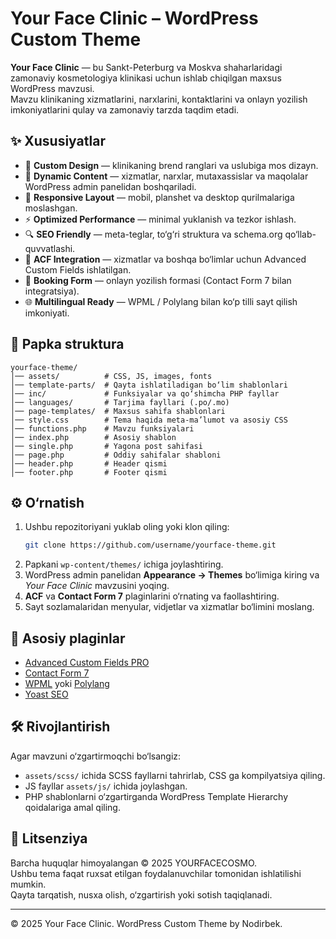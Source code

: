 # Your Face Clinic – WordPress Custom Theme

**Your Face Clinic** — bu Sankt-Peterburg va Moskva shaharlaridagi zamonaviy kosmetologiya klinikasi uchun ishlab chiqilgan maxsus WordPress mavzusi.  
Mavzu klinikaning xizmatlarini, narxlarini, kontaktlarini va onlayn yozilish imkoniyatlarini qulay va zamonaviy tarzda taqdim etadi.

## ✨ Xususiyatlar

- 🎨 **Custom Design** — klinikaning brend ranglari va uslubiga mos dizayn.
- 📰 **Dynamic Content** — xizmatlar, narxlar, mutaxassislar va maqolalar WordPress admin panelidan boshqariladi.
- 📱 **Responsive Layout** — mobil, planshet va desktop qurilmalariga moslashgan.
- ⚡ **Optimized Performance** — minimal yuklanish va tezkor ishlash.
- 🔍 **SEO Friendly** — meta-teglar, to‘g‘ri struktura va schema.org qo‘llab-quvvatlashi.
- 🧩 **ACF Integration** — xizmatlar va boshqa bo‘limlar uchun Advanced Custom Fields ishlatilgan.
- 📅 **Booking Form** — onlayn yozilish formasi (Contact Form 7 bilan integratsiya).
- 🌐 **Multilingual Ready** — WPML / Polylang bilan ko‘p tilli sayt qilish imkoniyati.

## 📂 Papka struktura

```
yourface-theme/
│── assets/          # CSS, JS, images, fonts
│── template-parts/  # Qayta ishlatiladigan bo‘lim shablonlari
│── inc/             # Funksiyalar va qo‘shimcha PHP fayllar
│── languages/       # Tarjima fayllari (.po/.mo)
│── page-templates/  # Maxsus sahifa shablonlari
│── style.css        # Tema haqida meta-ma’lumot va asosiy CSS
│── functions.php    # Mavzu funksiyalari
│── index.php        # Asosiy shablon
│── single.php       # Yagona post sahifasi
│── page.php         # Oddiy sahifalar shabloni
│── header.php       # Header qismi
│── footer.php       # Footer qismi
```

## ⚙️ O‘rnatish

1. Ushbu repozitoriyani yuklab oling yoki klon qiling:
   ```bash
   git clone https://github.com/username/yourface-theme.git
   ```
2. Papkani `wp-content/themes/` ichiga joylashtiring.
3. WordPress admin panelidan **Appearance → Themes** bo‘limiga kiring va *Your Face Clinic* mavzusini yoqing.
4. **ACF** va **Contact Form 7** plaginlarini o‘rnating va faollashtiring.
5. Sayt sozlamalaridan menyular, vidjetlar va xizmatlar bo‘limini moslang.

## 📌 Asosiy plaginlar

- [Advanced Custom Fields PRO](https://www.advancedcustomfields.com/pro/)
- [Contact Form 7](https://contactform7.com/)
- [WPML](https://wpml.org/) yoki [Polylang](https://wordpress.org/plugins/polylang/)
- [Yoast SEO](https://yoast.com/wordpress/plugins/seo/)

## 🛠 Rivojlantirish

Agar mavzuni o‘zgartirmoqchi bo‘lsangiz:

- `assets/scss/` ichida SCSS fayllarni tahrirlab, CSS ga kompilyatsiya qiling.
- JS fayllar `assets/js/` ichida joylashgan.
- PHP shablonlarni o‘zgartirganda WordPress Template Hierarchy qoidalariga amal qiling.

## 📄 Litsenziya

Barcha huquqlar himoyalangan © 2025 YOURFACECOSMO.  
Ushbu tema faqat ruxsat etilgan foydalanuvchilar tomonidan ishlatilishi mumkin.  
Qayta tarqatish, nusxa olish, o‘zgartirish yoki sotish taqiqlanadi.

---

© 2025 Your Face Clinic. WordPress Custom Theme by Nodirbek.